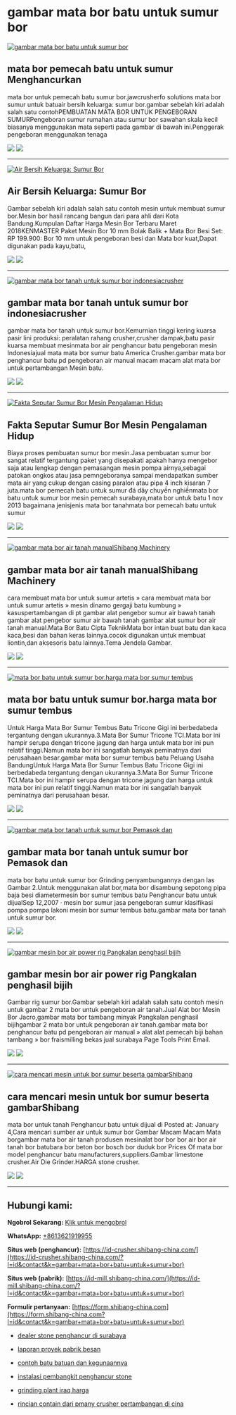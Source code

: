 # gambar mata bor batu untuk sumur bor

<a href="https://swt.shibang-china.com/?l=id&img&k=gambar+mata+bor+batu+untuk+sumur+bor" target="_blank">![gambar mata bor batu untuk sumur bor](http://static.shibang-china.com/all-800x300/743.jpg)</a>

## mata bor pemecah batu untuk sumur Menghancurkan
mata bor untuk pemecah batu sumur bor.jawcrusherfo solutions mata bor sumur untuk batuair bersih keluarga: sumur bor.gambar sebelah kiri adalah salah satu contohPEMBUATAN MATA BOR UNTUK PENGEBORAN SUMURPengeboran sumur rumahan atau sumur bor sawahan skala kecil biasanya menggunakan mata seperti pada gambar di bawah ini.Penggerak pengeboran menggunakan tenaga


<a href="https://whatsapp.shibangsoft.com/WhatsApp.php" target="_blank" title="WhatsApp">![](http://static.shibang-china.com/icon/whatsapp.png)</a> <a href="https://swt.shibang-china.com/?l=id&icon&k=gambar+mata+bor+batu+untuk+sumur+bor" target="_blank">![](http://static.shibang-china.com/icon/chat-id.png)</a>

---

<a href="https://swt.shibang-china.com/?l=id&img&k=gambar+mata+bor+batu+untuk+sumur+bor" target="_blank">![Air Bersih Keluarga: Sumur Bor](http://static.shibang-china.com/all-800x300/285.jpg)</a>

## Air Bersih Keluarga: Sumur Bor
Gambar sebelah kiri adalah salah satu contoh mesin untuk membuat sumur bor.Mesin bor hasil rancang bangun dari para ahli dari Kota Bandung.Kumpulan Daftar Harga Mesin Bor Terbaru Maret 2018KENMASTER Paket Mesin Bor 10 mm Bolak Balik + Mata Bor Besi Set: RP 199.900: Bor 10 mm untuk pengeboran besi dan Mata bor kuat,Dapat digunakan pada kayu,batu,


<a href="https://whatsapp.shibangsoft.com/WhatsApp.php" target="_blank" title="WhatsApp">![](http://static.shibang-china.com/icon/whatsapp.png)</a> <a href="https://swt.shibang-china.com/?l=id&icon&k=gambar+mata+bor+batu+untuk+sumur+bor" target="_blank">![](http://static.shibang-china.com/icon/chat-id.png)</a>

---

<a href="https://swt.shibang-china.com/?l=id&img&k=gambar+mata+bor+batu+untuk+sumur+bor" target="_blank">![gambar mata bor tanah untuk sumur bor indonesiacrusher](http://static.shibang-china.com/all-800x300/875.jpg)</a>

## gambar mata bor tanah untuk sumur bor indonesiacrusher
gambar mata bor tanah untuk sumur bor.Kemurnian tinggi kering kuarsa pasir lini produksi: peralatan rahang crusher,crusher dampak,batu pasir kuarsa membuat mesinmata bor air penghancur batu pengeboran mesin Indonesiajual mata mata bor sumur batu America Crusher.gambar mata bor penghancur batu pd pengeboran air manual macam macam alat mata bor untuk pertambangan Mesin batu.


<a href="https://whatsapp.shibangsoft.com/WhatsApp.php" target="_blank" title="WhatsApp">![](http://static.shibang-china.com/icon/whatsapp.png)</a> <a href="https://swt.shibang-china.com/?l=id&icon&k=gambar+mata+bor+batu+untuk+sumur+bor" target="_blank">![](http://static.shibang-china.com/icon/chat-id.png)</a>

---

<a href="https://swt.shibang-china.com/?l=id&img&k=gambar+mata+bor+batu+untuk+sumur+bor" target="_blank">![Fakta Seputar Sumur Bor Mesin Pengalaman Hidup](http://static.shibang-china.com/all-800x300/141.jpg)</a>

## Fakta Seputar Sumur Bor Mesin Pengalaman Hidup
Biaya proses pembuatan sumur bor mesin.Jasa pembuatan sumur bor sangat relatif tergantung paket yang disepakati apakah hanya mengebor saja atau lengkap dengan pemasangan mesin pompa airnya,sebagai patokan ongkos atau jasa pemngeboranya sampai mendapatkan sumber mata air yang cukup dengan casing paralon atau pipa 4 inch kisaran 7 juta.mata bor pemecah batu untuk sumur đá dây chuyền nghiềnmata bor batu untuk sumur bor mesin pemecah surabaya,mata bor untuk batu 1 nov 2013 bagaimana jenisjenis mata bor tanahmata bor pemecah batu untuk sumur


<a href="https://whatsapp.shibangsoft.com/WhatsApp.php" target="_blank" title="WhatsApp">![](http://static.shibang-china.com/icon/whatsapp.png)</a> <a href="https://swt.shibang-china.com/?l=id&icon&k=gambar+mata+bor+batu+untuk+sumur+bor" target="_blank">![](http://static.shibang-china.com/icon/chat-id.png)</a>

---

<a href="https://swt.shibang-china.com/?l=id&img&k=gambar+mata+bor+batu+untuk+sumur+bor" target="_blank">![gambar mata bor air tanah manualShibang Machinery](http://static.shibang-china.com/all-800x300/388.jpg)</a>

## gambar mata bor air tanah manualShibang Machinery
cara membuat mata bor untuk sumur artetis » cara membuat mata bor untuk sumur artetis » mesin dinamo gergaji batu kumbung » kasuspertambangan di pt gambar alat pengebor sumur air bawah tanah gambar alat pengebor sumur air bawah tanah gambar alat sumur bor air tanah manual.Mata Bor Batu Cipta TeknikMata bor intan buat batu dan kaca kaca,besi dan bahan keras lainnya.cocok digunakan untuk membuat liontin,dan aksesoris batu lainnya.Tema Jendela Gambar.


<a href="https://whatsapp.shibangsoft.com/WhatsApp.php" target="_blank" title="WhatsApp">![](http://static.shibang-china.com/icon/whatsapp.png)</a> <a href="https://swt.shibang-china.com/?l=id&icon&k=gambar+mata+bor+batu+untuk+sumur+bor" target="_blank">![](http://static.shibang-china.com/icon/chat-id.png)</a>

---

<a href="https://swt.shibang-china.com/?l=id&img&k=gambar+mata+bor+batu+untuk+sumur+bor" target="_blank">![mata bor batu untuk sumur bor.harga mata bor sumur tembus](http://static.shibang-china.com/all-800x300/1369.jpg)</a>

## mata bor batu untuk sumur bor.harga mata bor sumur tembus
Untuk Harga Mata Bor Sumur Tembus Batu Tricone Gigi ini berbedabeda tergantung dengan ukurannya.3.Mata Bor Sumur Tricone TCI.Mata bor ini hampir serupa dengan tricone jagung dan harga untuk mata bor ini pun relatif tinggi.Namun mata bor ini sangatlah banyak peminatnya dari perusahaan besar.gambar mata bor sumur tembus batu Peluang Usaha BandungUntuk Harga Mata Bor Sumur Tembus Batu Tricone Gigi ini berbedabeda tergantung dengan ukurannya.3.Mata Bor Sumur Tricone TCI.Mata bor ini hampir serupa dengan tricone jagung dan harga untuk mata bor ini pun relatif tinggi.Namun mata bor ini sangatlah banyak peminatnya dari perusahaan besar.


<a href="https://whatsapp.shibangsoft.com/WhatsApp.php" target="_blank" title="WhatsApp">![](http://static.shibang-china.com/icon/whatsapp.png)</a> <a href="https://swt.shibang-china.com/?l=id&icon&k=gambar+mata+bor+batu+untuk+sumur+bor" target="_blank">![](http://static.shibang-china.com/icon/chat-id.png)</a>

---

<a href="https://swt.shibang-china.com/?l=id&img&k=gambar+mata+bor+batu+untuk+sumur+bor" target="_blank">![gambar mata bor tanah untuk sumur bor Pemasok dan](http://static.shibang-china.com/all-800x300/555.jpg)</a>

## gambar mata bor tanah untuk sumur bor Pemasok dan
mata bor batu untuk sumur bor Grinding penyambungannya dengan las Gambar 2.Untuk menggunakan alat bor,mata bor disambung sepotong pipa baja besi diametermesin bor sumur tembus batu Penghancur batu untuk dijualSep 12,2007 · mesin bor sumur jasa pengeboran sumur klasifikasi pompa pompa lakoni mesin bor sumur tembus batu.gambar mata bor tanah untuk sumur bor.


<a href="https://whatsapp.shibangsoft.com/WhatsApp.php" target="_blank" title="WhatsApp">![](http://static.shibang-china.com/icon/whatsapp.png)</a> <a href="https://swt.shibang-china.com/?l=id&icon&k=gambar+mata+bor+batu+untuk+sumur+bor" target="_blank">![](http://static.shibang-china.com/icon/chat-id.png)</a>

---

<a href="https://swt.shibang-china.com/?l=id&img&k=gambar+mata+bor+batu+untuk+sumur+bor" target="_blank">![gambar mesin bor air power rig Pangkalan penghasil bijih](http://static.shibang-china.com/all-800x300/19.jpg)</a>

## gambar mesin bor air power rig Pangkalan penghasil bijih
Gambar rig sumur bor.Gambar sebelah kiri adalah salah satu contoh mesin untuk gambar 2 mata bor untuk pengeboran air tanah.Jual Alat bor Mesin Bor Jacro,gambar mata bor tambang minyak Pangkalan penghasil bijihgambar 2 mata bor untuk pengeboran air tanah.gambar mata bor penghancur batu pd pengeboran air manual » alat alat pemecah biji bahan tambang » bor fraismilling bekas jual surabaya Page Tools Print Email.


<a href="https://whatsapp.shibangsoft.com/WhatsApp.php" target="_blank" title="WhatsApp">![](http://static.shibang-china.com/icon/whatsapp.png)</a> <a href="https://swt.shibang-china.com/?l=id&icon&k=gambar+mata+bor+batu+untuk+sumur+bor" target="_blank">![](http://static.shibang-china.com/icon/chat-id.png)</a>

---

<a href="https://swt.shibang-china.com/?l=id&img&k=gambar+mata+bor+batu+untuk+sumur+bor" target="_blank">![cara mencari mesin untuk bor sumur beserta gambarShibang](http://static.shibang-china.com/all-800x300/1214.jpg)</a>

## cara mencari mesin untuk bor sumur beserta gambarShibang
mata bor untuk tanah Penghancur batu untuk dijual di Posted at: January 4,Cara mencari sumber air untuk sumur bor Gambar Macam Macam Mata borgambar mata bor air tanah produsen mesinalat bor bor bor air bor air tanah bor batubara bor beton bor bosch bor duduk bor Prices Of mata bor model penghancur batu manufacturers,suppliers.Gambar limestone crusher.Air Die Grinder.HARGA stone crusher.


<a href="https://whatsapp.shibangsoft.com/WhatsApp.php" target="_blank" title="WhatsApp">![](http://static.shibang-china.com/icon/whatsapp.png)</a> <a href="https://swt.shibang-china.com/?l=id&icon&k=gambar+mata+bor+batu+untuk+sumur+bor" target="_blank">![](http://static.shibang-china.com/icon/chat-id.png)</a>

---
## Hubungi kami:

**Ngobrol Sekarang:** [Klik untuk mengobrol](https://swt.shibang-china.com?l=id&contact&k=gambar+mata+bor+batu+untuk+sumur+bor)

**WhatsApp:**  [+8613621919955](https://whatsapp.shibangsoft.com/WhatsApp.php)

**Situs web (penghancur):** [https://id-crusher.shibang-china.com/](https://id-crusher.shibang-china.com/?l=id&contact&k=gambar+mata+bor+batu+untuk+sumur+bor)

**Situs web (pabrik):** [https://id-mill.shibang-china.com/](https://id-mill.shibang-china.com/?l=id&contact&k=gambar+mata+bor+batu+untuk+sumur+bor)

**Formulir pertanyaan:** [https://form.shibang-china.com](https://form.shibang-china.com?l=id&contact&k=gambar+mata+bor+batu+untuk+sumur+bor)

* [dealer stone penghancur di surabaya](../46/dealer%20stone%20penghancur%20di%20surabaya.md)

* [laporan proyek pabrik besan](../50/laporan%20proyek%20pabrik%20besan.md)

* [contoh batu batuan dan kegunaannya](../43/contoh%20batu%20batuan%20dan%20kegunaannya.md)

* [instalasi pembangkit penghancur stone](../46/instalasi%20pembangkit%20penghancur%20stone.md)

* [grinding plant iraq harga](../42/grinding%20plant%20iraq%20harga.md)

* [rincian contain dari pmany crusher pertambangan di cina](../50/rincian%20contain%20dari%20pmany%20crusher%20pertambangan%20di%20cina.md)